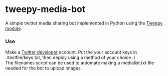 # tweepy-media-bot
A simple twitter media sharing bot implemented in Python using the [Tweepy module](https://www.tweepy.org/).<br>

### Use
Make a [Twitter developer](https://developer.twitter.com/en) account. Put the your account keys in ./textfile/keys.txt, then deploy using a method of your choice :) <br>
The filenames script can be used to automate making a medialist.txt file needed for the bot to upload images. 
